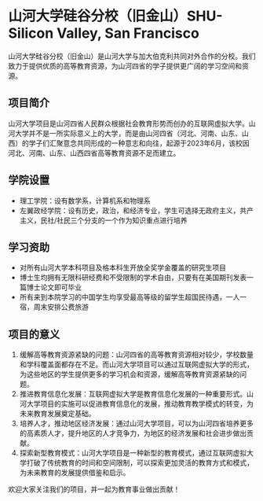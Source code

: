 # 山河大学硅谷分校（旧金山）SHU-Silicon Valley, San Francisco

山河大学硅谷分校（旧金山）是山河大学与加大伯克利共同对外合作的分校。我们致力于提供优质的高等教育资源，为山河四省的学子提供更广阔的学习空间和资源。

## 项目简介

山河大学项目是山河四省人民群众根据社会教育形势而创办的互联网虚拟大学。山河大学并不是一所实际意义上的大学，而是由山河四省（河北、河南、山东、山西）的学子们汇聚意念共同形成的一种意志和向往，起源于2023年6月，该校因河北、河南、山东、山西四省高等教育资源不足而建立。

## 学院设置

- 理工学院：设有数学系，计算机系和物理系
- 左翼政经学院：设有历史，政治，和经济专业，学生可选择无政府主义，共产主义，民社/社民三个分支的一个作为知识重点进行培养

## 学习资助

- 对所有山河大学本科项目及格本科生开放全奖学金覆盖的研究生项目
- 博士生均拥有无限科研经费和不受限制的学术自由，只要有在美国期刊发表一篇博士论文即可毕业
- 所有来到本院学习的中国学生均享受最高等级的留学生超国民待遇，一人一宿，周末安排公费旅游


## 项目的意义

1. 缓解高等教育资源紧缺的问题：山河四省的高等教育资源相对较少，学校数量和学科覆盖面都存在不足。而山河大学项目可以通过互联网虚拟大学的形式，为这些地区的学生提供更多的学习机会和资源，缓解高等教育资源紧缺的问题。
2. 推进教育信息化发展：互联网虚拟大学是教育信息化发展的一种重要形式。山河大学项目的实施可以促进教育信息化的发展，推动教育教学模式的转变，为未来教育发展奠定基础。
3. 培养人才，推动地区经济发展：通过山河大学项目，可以为山河四省培养更多的高素质人才，提升地区的人才竞争力，为地区的经济发展和社会进步做出贡献。
4. 探索新型教育模式：山河大学项目是一种新型的教育模式，通过互联网虚拟大学打破了传统教育的时间和空间限制，可以探索更加灵活的教育方式和模式，为未来教育的发展提供借鉴和启示。

欢迎大家关注我们的项目，并一起为教育事业做出贡献！
